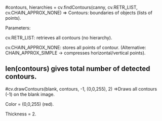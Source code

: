 #contours, hierarchies = cv.findContours(canny, cv.RETR_LIST, cv.CHAIN_APPROX_NONE)
=> Contours: boundaries of objects (lists of points).

Parameters:

cv.RETR_LIST: retrieves all contours (no hierarchy).

cv.CHAIN_APPROX_NONE: stores all points of contour.
(Alternative: CHAIN_APPROX_SIMPLE → compresses horizontal/vertical points).

len(contours) gives total number of detected contours.
------------------------------------------------------------------------------------------------
#cv.drawContours(blank, contours, -1, (0,0,255), 2)
=>Draws all contours (-1) on the blank image.

Color = (0,0,255) (red).

Thickness = 2.